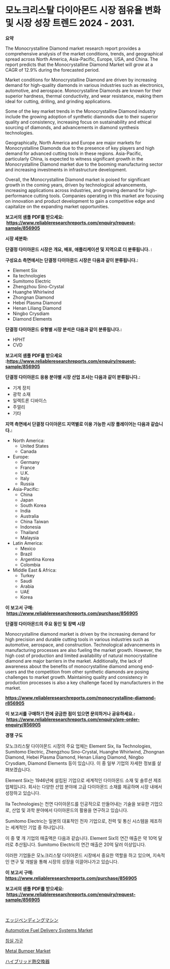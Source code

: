 <p><h1>모노크리스탈 다이아몬드 시장 점유율 변화 및 시장 성장 트렌드 2024 - 2031.</h1></p><p><strong>요약</strong></p>
<p><p>The Monocrystalline Diamond market research report provides a comprehensive analysis of the market conditions, trends, and geographical spread across North America, Asia-Pacific, Europe, USA, and China. The report predicts that the Monocrystalline Diamond Market will grow at a CAGR of 12.9% during the forecasted period.</p><p>Market conditions for Monocrystalline Diamond are driven by increasing demand for high-quality diamonds in various industries such as electronics, automotive, and aerospace. Monocrystalline Diamonds are known for their superior hardness, thermal conductivity, and wear resistance, making them ideal for cutting, drilling, and grinding applications.</p><p>Some of the key market trends in the Monocrystalline Diamond industry include the growing adoption of synthetic diamonds due to their superior quality and consistency, increasing focus on sustainability and ethical sourcing of diamonds, and advancements in diamond synthesis technologies.</p><p>Geographically, North America and Europe are major markets for Monocrystalline Diamonds due to the presence of key players and high demand for advanced cutting tools in these regions. Asia-Pacific, particularly China, is expected to witness significant growth in the Monocrystalline Diamond market due to the booming manufacturing sector and increasing investments in infrastructure development.</p><p>Overall, the Monocrystalline Diamond market is poised for significant growth in the coming years, driven by technological advancements, increasing applications across industries, and growing demand for high-performance cutting tools. Companies operating in this market are focusing on innovation and product development to gain a competitive edge and capitalize on the expanding market opportunities.</p></p>
<p><strong>보고서의 샘플 PDF를 받으세요: &nbsp;<a href="https://www.reliableresearchreports.com/enquiry/request-sample/856905">https://www.reliableresearchreports.com/enquiry/request-sample/856905</a></strong></p>
<p><strong>시장 세분화:</strong></p>
<p><strong> 단결정 다이아몬드 시장은 개요, 배포, 애플리케이션 및 지역으로 더 분류됩니다. :</strong></p>
<p><strong>구성요소 측면에서는 단결정 다이아몬드 시장은 다음과 같이 분류됩니다.:</strong></p>
<p><ul><li>Element Six</li><li>IIa technologies</li><li>Sumitomo Electric</li><li>Zhengzhou Sino-Crystal</li><li>Huanghe Whirlwind</li><li>Zhongnan Diamond</li><li>Hebei Plasma Diamond</li><li>Henan Liliang Diamond</li><li>Ningbo Crysdiam</li><li>Diamond Elements</li></ul></p>
<p><strong> 단결정 다이아몬드 유형별 시장 분석은 다음과 같이 분류됩니다.:</strong></p>
<p><ul><li>HPHT</li><li>CVD</li></ul></p>
<p><strong>보고서의 샘플 PDF를 받으세요 :<a href="https://www.reliableresearchreports.com/enquiry/request-sample/856905">https://www.reliableresearchreports.com/enquiry/request-sample/856905</a></strong></p>
<p><strong> 단결정 다이아몬드 응용 분야별 시장 산업 조사는 다음과 같이 분류됩니다.:</strong></p>
<p><ul><li>기계 장치</li><li>광학 소재</li><li>일렉트론 디바이스</li><li>주얼리</li><li>기타</li></ul></p>
<p><strong>지역 측면에서 단결정 다이아몬드 지역별로 이용 가능한 시장 플레이어는 다음과 같습니다.:</strong></p>
<p><ul>
    <li>
        North America:
        <ul>
            <li>United States</li>
            <li>Canada</li>
        </ul>
    </li>
    <li>
        Europe:
        <ul>
            <li>Germany</li>
            <li>France</li>
            <li>U.K.</li>
            <li>Italy</li>
            <li>Russia</li>
        </ul>
    </li>
    <li>
        Asia-Pacific:
        <ul>
            <li>China</li>
            <li>Japan</li>
            <li>South Korea</li>
            <li>India</li>
            <li>Australia</li>
            <li>China Taiwan</li>
            <li>Indonesia</li>
            <li>Thailand</li>
            <li>Malaysia</li>
        </ul>
    </li>
    <li>
        Latin America:
        <ul>
            <li>Mexico</li>
            <li>Brazil</li>
            <li>Argentina Korea</li>
            <li>Colombia</li>
        </ul>
    </li>
    <li>
        Middle East & Africa:
        <ul>
            <li>Turkey</li>
            <li>Saudi</li>
            <li>Arabia</li>
            <li>UAE</li>
            <li>Korea</li>
        </ul>
    </li>
    </ul></p>
<p><strong>이 보고서 구매: &nbsp;<a href="https://www.reliableresearchreports.com/purchase/856905">https://www.reliableresearchreports.com/purchase/856905</a></strong></p>
<p><strong>단결정 다이아몬드의 주요 동인 및 장벽 시장</strong></p>
<p><p>Monocrystalline diamond market is driven by the increasing demand for high precision and durable cutting tools in various industries such as automotive, aerospace, and construction. Technological advancements in manufacturing processes are also fueling the market growth. However, the high cost of production and limited availability of natural monocrystalline diamond are major barriers in the market. Additionally, the lack of awareness about the benefits of monocrystalline diamond among end-users and the competition from other synthetic diamonds are posing challenges to market growth. Maintaining quality and consistency in production processes is also a key challenge faced by manufacturers in the market.</p></p>
<p><strong><a href="https://www.reliableresearchreports.com/monocrystalline-diamond-r856905">https://www.reliableresearchreports.com/monocrystalline-diamond-r856905</a></strong></p>
<p><strong>이 보고서를 구매하기 전에 궁금한 점이 있으면 문의하거나 공유하세요.: &nbsp;<a href="https://www.reliableresearchreports.com/enquiry/pre-order-enquiry/856905">https://www.reliableresearchreports.com/enquiry/pre-order-enquiry/856905</a></strong></p>
<p><strong>경쟁 구도</strong></p>
<p><p>모노크리스탈 다이아몬드 시장의 주요 업체는 Element Six, IIa Technologies, Sumitomo Electric, Zhengzhou Sino-Crystal, Huanghe Whirlwind, Zhongnan Diamond, Hebei Plasma Diamond, Henan Liliang Diamond, Ningbo Crysdiam, Diamond Elements 등이 있습니다. 이 중 일부 기업의 자세한 정보를 살펴보겠습니다.</p><p>Element Six는 1946년에 설립된 기업으로 세계적인 다이아몬드 소재 및 솔루션 제조업체입니다. 회사는 다양한 산업 분야에 고급 다이아몬드 소재를 제공하며 시장 내에서 성장하고 있습니다.</p><p>IIa Technologies는 천연 다이아몬드를 인공적으로 만들어내는 기술을 보유한 기업으로, 산업 및 과학 분야에서 다이아몬드의 활용을 연구하고 있습니다.</p><p>Sumitomo Electric는 일본의 대표적인 전자 기업으로, 전력 및 통신 시스템을 제조하는 세계적인 기업 중 하나입니다.</p><p>이 중 몇 개 기업의 매출액은 다음과 같습니다. Element Six의 연간 매출은 약 10억 달러로 추산됩니다. Sumitomo Electric의 연간 매출은 20억 달러 이상입니다.</p><p>이러한 기업들은 모노크리스탈 다이아몬드 시장에서 중요한 역할을 하고 있으며, 지속적인 연구 및 개발을 통해 시장의 성장을 이끌어나가고 있습니다.</p></p>
<p><strong>이 보고서 구매: &nbsp; <a href="https://www.reliableresearchreports.com/purchase/856905">https://www.reliableresearchreports.com/purchase/856905</a></strong></p>
<p><strong>보고서의 샘플 PDF를 받으세요: &nbsp;<a href="https://www.reliableresearchreports.com/enquiry/request-sample/856905">https://www.reliableresearchreports.com/enquiry/request-sample/856905</a></strong><strong></strong></p>
<p>&nbsp;</p>
<p><p><a href="https://github.com/ReganWisoky2023/Market-Research-Report-List-1/blob/main/510685818364.md">エッジベンディングマシン</a></p><p><a href="https://issuu.com/reportprime-2/docs/automotive-fuel-delivery-systems-market-size-2030.">Automotive Fuel Delivery Systems Market</a></p><p><a href="https://github.com/iansanftyord09878/Market-Research-Report-List-1/blob/main/587767016850.md">침실 가구</a></p><p><a href="https://issuu.com/reportprime-2/docs/metal-bumper-market-size-2030.pptx">Metal Bumper Market</a></p><p><a href="https://github.com/mreklxf44233/Market-Research-Report-List-1/blob/main/249629118365.md">ハイブリッド熱交換器</a></p></p>